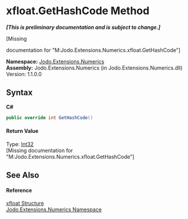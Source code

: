 # xfloat.GetHashCode Method 
 _**\[This is preliminary documentation and is subject to change.\]**_

\[Missing <summary> documentation for "M:Jodo.Extensions.Numerics.xfloat.GetHashCode"\]

**Namespace:**&nbsp;<a href="N_Jodo_Extensions_Numerics">Jodo.Extensions.Numerics</a><br />**Assembly:**&nbsp;Jodo.Extensions.Numerics (in Jodo.Extensions.Numerics.dll) Version: 1.1.0.0

## Syntax

**C#**<br />
``` C#
public override int GetHashCode()
```


#### Return Value
Type: <a href="https://docs.microsoft.com/dotnet/api/system.int32" target="_blank" rel="noopener noreferrer">Int32</a><br />\[Missing <returns> documentation for "M:Jodo.Extensions.Numerics.xfloat.GetHashCode"\]

## See Also


#### Reference
<a href="T_Jodo_Extensions_Numerics_xfloat">xfloat Structure</a><br /><a href="N_Jodo_Extensions_Numerics">Jodo.Extensions.Numerics Namespace</a><br />